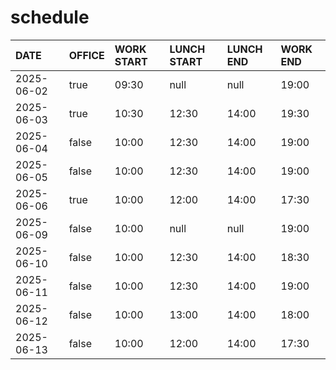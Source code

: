 # schedule

| DATE | OFFICE | WORK START | LUNCH START | LUNCH END | WORK END |
| :-- | :-- | :-- | :-- | :-- | :-- |
| 2025-06-02 | true | 09:30 | null | null | 19:00 |
| 2025-06-03 | true | 10:30 | 12:30 | 14:00 | 19:30 |
| 2025-06-04 | false | 10:00 | 12:30 | 14:00 | 19:00 |
| 2025-06-05 | false | 10:00 | 12:30 | 14:00 | 19:00 |
| 2025-06-06 | true | 10:00 | 12:00 | 14:00 | 17:30 |
| 2025-06-09 | false | 10:00 | null | null | 19:00 |
| 2025-06-10 | false | 10:00 | 12:30 | 14:00 | 18:30 |
| 2025-06-11 | false | 10:00 | 12:30 | 14:00 | 19:00 |
| 2025-06-12 | false | 10:00 | 13:00 | 14:00 | 18:00 |
| 2025-06-13 | false | 10:00 | 12:00 | 14:00 | 17:30 |
